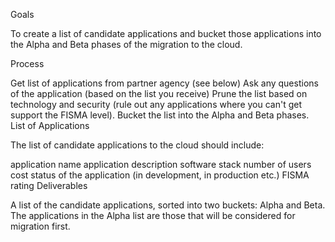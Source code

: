 Goals

To create a list of candidate applications and bucket those applications into the Alpha and Beta phases of the migration to the cloud.

Process

Get list of applications from partner agency (see below)
Ask any questions of the application (based on the list you receive)
Prune the list based on technology and security (rule out any applications where you can't get support the FISMA level).
Bucket the list into the Alpha and Beta phases.
List of Applications

The list of candidate applications to the cloud should include:

application name
application description
software stack
number of users
cost
status of the application (in development, in production etc.)
FISMA rating
Deliverables

A list of the candidate applications, sorted into two buckets: Alpha and Beta. The applications in the Alpha list are those that will be considered for migration first.

